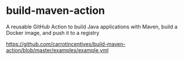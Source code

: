 # build-maven-action
A reusable GitHub Action to build Java applications with Maven, build a Docker image, and push it to a registry

https://github.com/carrotincentives/build-maven-action/blob/master/examples/example.yml

